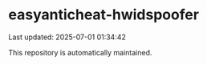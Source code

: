 # easyanticheat-hwidspoofer

Last updated: 2025-07-01 01:34:42

This repository is automatically maintained.
